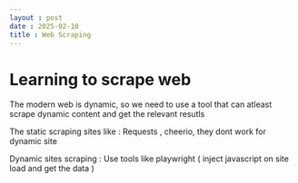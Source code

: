 ```yaml
---
layout : post 
date : 2025-02-10
title : Web Scraping
---
```


# Learning to scrape web 


The modern web is dynamic, so we need to use a tool that can atleast scrape dynamic content and get the relevant resutls 


The static scraping sites like : Requests , cheerio, they dont work for dynamic site 

Dynamic sites scraping : Use tools like playwright ( inject javascript on site load and get the data ) 

